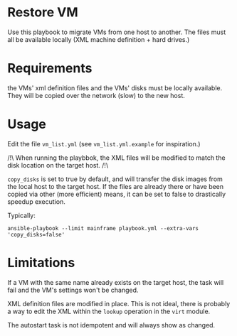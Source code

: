 # Restore VM

Use this playbook to migrate VMs from one host to another. The files must all
be available locally (XML machine definition + hard drives.)

# Requirements

the VMs' xml definition files and the VMs' disks must be locally available.
They will be copied over the network (slow) to the new host.

# Usage

Edit the file `vm_list.yml` (see `vm_list.yml.example` for inspiration.)

/!\ When running the playbbok, the XML files will be modified to match the disk
location on the target host. /!\

`copy_disks` is set to true by default, and will transfer the disk images from
the local host to the target host. If the files are already there or have been
copied via other (more efficient) means, it can be set to false to drastically
speedup execution.

Typically:
```
ansible-playbook --limit mainframe playbook.yml --extra-vars 'copy_disks=false'
```

# Limitations

If a VM with the same name already exists on the target host, the task will
fail and the VM's settings won't be changed.

XML definition files are modified in place. This is not ideal, there is
probably a way to edit the XML within the `lookup` operation in the `virt`
module.

The autostart task is not idempotent and will always show as changed.
